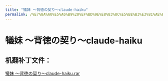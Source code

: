 ```yaml
---
title: "犠妹 ～背徳の契り～claude-haiku"
permalink: /%E7%8A%A0%E5%A6%B9%20%EF%BD%9E%E8%83%8C%E5%BE%B3%E3%81%AE%E5%A5%91%E3%82%8A%EF%BD%9Eclaude-haiku
---
```



# 犠妹 ～背徳の契り～claude-haiku

## 机翻补丁文件：

[犠妹 ～背徳の契り～claude-haiku.rar](https://github.com/jyxjyx1234/jyxjyx1234.github.io/blob/main/resources/%E7%8A%A0%E5%A6%B9%20%EF%BD%9E%E8%83%8C%E5%BE%B3%E3%81%AE%E5%A5%91%E3%82%8A%EF%BD%9Eclaude-haiku.rar)

 

